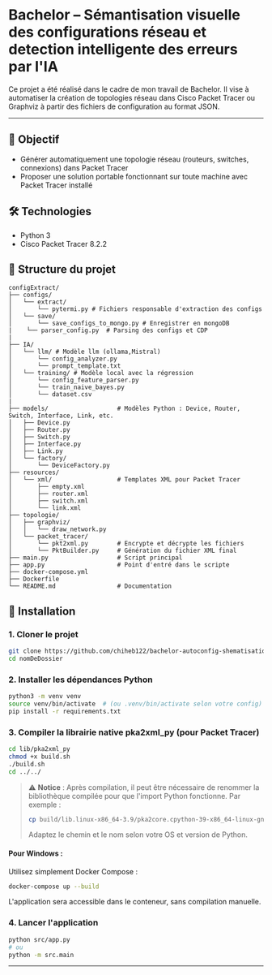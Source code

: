 # Bachelor – Sémantisation visuelle des configurations réseau et detection intelligente des erreurs par l'IA

Ce projet a été réalisé dans le cadre de mon travail de Bachelor. Il vise à automatiser la création de topologies réseau dans Cisco Packet Tracer ou Graphviz à partir des fichiers de configuration au format JSON.

---
## 🎯 Objectif

- Générer automatiquement une topologie réseau (routeurs, switches, connexions) dans Packet Tracer
- Proposer une solution portable fonctionnant sur toute machine avec Packet Tracer installé

## 🛠️ Technologies

- Python 3
- Cisco Packet Tracer 8.2.2


## 📁 Structure du projet

```
configExtract/
├── configs/                   
│   └── extract/
│       └── pytermi.py # Fichiers responsable d'extraction des configs
│   └── save/
│       └── save_configs_to_mongo.py # Enregistrer en mongoDB
|    └── parser_config.py  # Parsing des configs et CDP
|
├── IA/
│   └── llm/ # Modèle llm (ollama,Mistral)
│       └── config_analyzer.py 
│       └── prompt_template.txt
│   └── training/ # Modèle local avec la régression
│       └── config_feature_parser.py 
│       └── train_naive_bayes.py
│       └── dataset.csv 
|
├── models/                   # Modèles Python : Device, Router, Switch, Interface, Link, etc.
│   ├── Device.py
│   ├── Router.py
│   ├── Switch.py
│   ├── Interface.py
│   ├── Link.py
│   └── factory/
│       └── DeviceFactory.py
├── resources/
│   └── xml/                  # Templates XML pour Packet Tracer
│       ├── empty.xml
│       ├── router.xml
│       ├── switch.xml
│       └── link.xml
├── topologie/
│   ├── graphviz/
│   │   └── draw_network.py  
│   └── packet_tracer/
│       └── pkt2xml.py        # Encrypte et décrypte les fichiers 
│       └── PktBuilder.py     # Génération du fichier XML final
├── main.py                   # Script principal
├── app.py                    # Point d'entré dans le scripte
├── docker-compose.yml                   
├── Dockerfile                    
└── README.md                 # Documentation
```

## 🚀 Installation

### 1. Cloner le projet
```bash
git clone https://github.com/chiheb122/bachelor-autoconfig-shematisation
cd nomDeDossier
```

### 2. Installer les dépendances Python
```bash
python3 -m venv venv
source venv/bin/activate  # (ou .venv/bin/activate selon votre config)
pip install -r requirements.txt
```

### 3. Compiler la librairie native pka2xml_py (pour Packet Tracer)
```bash
cd lib/pka2xml_py
chmod +x build.sh
./build.sh
cd ../../
```
> ⚠️ **Notice** : Après compilation, il peut être nécessaire de renommer la bibliothèque compilée pour que l'import Python fonctionne. Par exemple :
> ```bash
> cp build/lib.linux-x86_64-3.9/pka2core.cpython-39-x86_64-linux-gnu.so ../pka2core.cpython-39-x86_64-linux-gnu.so
> ```
> Adaptez le chemin et le nom selon votre OS et version de Python.

#### Pour Windows :
Utilisez simplement Docker Compose :
```bash
docker-compose up --build
```
L'application sera accessible dans le conteneur, sans compilation manuelle.

### 4. Lancer l'application
```bash
python src/app.py
# ou
python -m src.main
```

---

